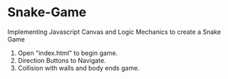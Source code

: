 # Snake-Game
Implementing Javascript Canvas and Logic Mechanics to create a Snake Game

1) Open "index.html" to begin game.
2) Direction Buttons to Navigate.
3) Collision with walls and body ends game.
